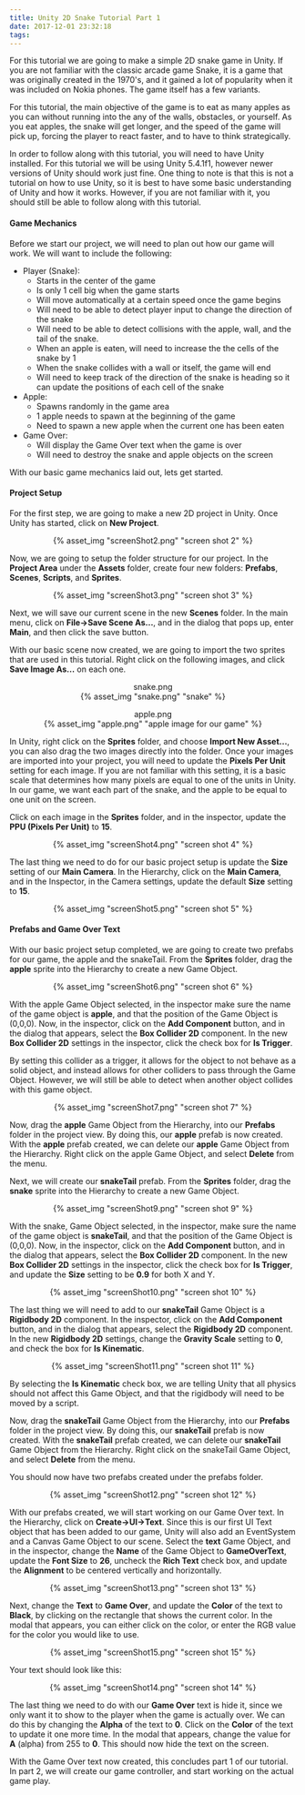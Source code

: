 ```yaml
---
title: Unity 2D Snake Tutorial Part 1
date: 2017-12-01 23:32:18
tags:
---
```


<p> For this tutorial we are going to make a simple 2D snake game in Unity. If you are not familiar with the classic arcade game Snake, it is a game that was originally created in the 1970's, and it gained a lot of popularity when it was included on Nokia phones. The game itself has a few variants.</p>

<p>For this tutorial, the main objective of the game is to eat as many apples as you can without running into the any of the walls, obstacles, or yourself. As you eat apples, the snake will get longer, and the speed of the game will pick up, forcing the player to react faster, and to have to think strategically.</p>

<p>In order to follow along with this tutorial, you will need to have Unity installed. For this tutorial we will be using Unity 5.4.1f1, however newer versions of Unity should work just fine. One thing to note is that this is not a tutorial on how to use Unity, so it is best to have some basic understanding of Unity and how it works. However, if you are not familiar with it, you should still be able to follow along with this tutorial.</p>

<h4>Game Mechanics</h4>
<p>Before we start our project, we will need to plan out how our game will work. We will want to include the following:
<ul>
  <li>Player (Snake):
    <ul>
      <li>Starts in the center of the game</li>
      <li>Is only 1 cell big when the game starts</li>
      <li>Will move automatically at a certain speed once the game begins</li>
      <li>Will need to be able to detect player input to change the direction of the snake</li>
      <li>Will need to be able to detect collisions with the apple, wall, and the tail of the snake.</li>
      <li>When an apple is eaten, will need to increase the the cells of the snake by 1</li>
      <li>When the snake collides with a wall or itself, the game will end</li>
      <li>Will need to keep track of the direction of the snake is heading so it can update the positions of each cell of the snake</li>
    </ul>
  </li>
  <li>Apple:
    <ul>
      <li>Spawns randomly in the game area</li>
      <li>1 apple needs to spawn at the beginning of the game</li>
      <li>Need to spawn a new apple when the current one has been eaten</li>
    </ul>
  </li>
  <li>Game Over:
    <ul>
      <li>Will display the Game Over text when the game is over</li>
      <li>Will need to destroy the snake and apple objects on the screen</li>
    </ul>
  </li>
</ul> 
</p>

<div>With our basic game mechanics laid out, lets get started.</div>
<h4>Project Setup</h4>
<p>For the first step, we are going to make a new 2D project in Unity. Once Unity has started, click on <b>New Project</b>.</p>
<p style="text-align: center;">
  {% asset_img "screenShot2.png" "screen shot 2" %}
</p>
<p>Now, we are going to setup the folder structure for our project. In the <b>Project Area</b> under the <b>Assets</b> folder, create four new folders: <b>Prefabs</b>, <b>Scenes</b>, <b>Scripts</b>, and <b>Sprites</b>.</p>
<p style="text-align: center;">
  {% asset_img "screenShot3.png" "screen shot 3" %}
</p>
<p>Next, we will save our current scene in the new <b>Scenes</b> folder. In the main menu, click on <b>File->Save Scene As...</b>, and in the dialog that pops up, enter <b>Main</b>, and then click the save button.</p>
<p>With our basic scene now created, we are going to import the two sprites that are used in this tutorial. Right click on the following images, and click <b>Save Image As...</b> on each one.</p>
<p style="text-align: center;">snake.png<br>
  {% asset_img "snake.png" "snake" %}
</p>
<p style="text-align: center;">apple.png<br>
  {% asset_img "apple.png" "apple image for our game" %}
</p>
<p>In Unity, right click on the <b>Sprites</b> folder, and choose <b>Import New Asset...</b>, you can also drag the two images directly into the folder. Once your images are imported into your project, you will need to update the <b>Pixels Per Unit</b> setting for each image. If you are not familiar with this setting, it is a basic scale that determines how many pixels are equal to one of the units in Unity. In our game, we want each part of the snake, and the apple to be equal to one unit on the screen.</p>
<p>Click on each image in the <b>Sprites</b> folder, and in the inspector, update the <b>PPU (Pixels Per Unit)</b> to <b>15</b>.</p>
<p style="text-align: center;">
  {% asset_img "screenShot4.png" "screen shot 4" %}
</p>
<p>The last thing we need to do for our basic project setup is update the <b>Size</b> setting of our <b>Main Camera</b>. In the Hierarchy, click on the <b>Main Camera</b>, and in the Inspector, in the Camera settings, update the default <b>Size</b> setting to <b>15</b>.</p>
<p style="text-align: center;">
  {% asset_img "screenShot5.png" "screen shot 5" %}
</p>

<h4>Prefabs and Game Over Text</h4>
<p>With our basic project setup completed, we are going to create two prefabs for our game, the apple and the snakeTail. From the <b>Sprites</b> folder, drag the <b>apple</b> sprite into the Hierarchy to create a new Game Object.</p>
<p style="text-align: center;">
  {% asset_img "screenShot6.png" "screen shot 6" %}
</p>
<p>With the apple Game Object selected, in the inspector make sure the name of the game object is <b>apple</b>, and that the position of the Game Object is (0,0,0). Now, in the inspector, click on the <b>Add Component</b> button, and in the dialog that appears, select the <b>Box Collider 2D</b> component. In the new <b>Box Collider 2D</b> settings in the inspector, click the check box for <b>Is Trigger</b>.</p>
<p>By setting this collider as a trigger, it allows for the object to not behave as a solid object, and instead allows for other colliders to pass through the Game Object. However, we will still be able to detect when another object collides with this game object.</p>
<p style="text-align: center;">
  {% asset_img "screenShot7.png" "screen shot 7" %}
</p>
<p>Now, drag the <b>apple</b> Game Object from the Hierarchy, into our <b>Prefabs</b> folder in the project view. By doing this, our <b>apple</b> prefab is now created. With the <b>apple</b> prefab created, we can delete our <b>apple</b> Game Object from the Hierarchy. Right click on the apple Game Object, and select <b>Delete</b> from the menu.</p>
<p>Next, we will create our <b>snakeTail</b> prefab. From the <b>Sprites</b> folder, drag the <b>snake</b> sprite into the Hierarchy to create a new Game Object.</p>
<p style="text-align: center;">
  {% asset_img "screenShot9.png" "screen shot 9" %}
</p>
<p>With the snake, Game Object selected, in the inspector, make sure the name of the game object is <b>snakeTail</b>, and that the position of the Game Object is (0,0,0). Now, in the inspector, click on the <b>Add Component</b> button, and in the dialog that appears, select the <b>Box Collider 2D</b> component. In the new <b>Box Collider 2D</b> settings in the inspector, click the check box for <b>Is Trigger</b>, and update the <b>Size</b> setting to be <b>0.9</b> for both X and Y.</p>
<p style="text-align: center;">
  {% asset_img "screenShot10.png" "screen shot 10" %}
</p>
<p>The last thing we will need to add to our <b>snakeTail</b> Game Object is a <b>Rigidbody 2D</b> component. In the inspector, click on the <b>Add Component</b> button, and in the dialog that appears, select the <b>Rigidbody 2D</b> component. In the new <b>Rigidbody 2D</b> settings, change the <b>Gravity Scale</b> setting to <b>0</b>, and check the box for <b>Is Kinematic</b>.
<p style="text-align: center;">
  {% asset_img "screenShot11.png" "screen shot 11" %}
</p>
<p>By selecting the <b>Is Kinematic</b> check box, we are telling Unity that all physics should not affect this Game Object, and that the rigidbody will need to be moved by a script.</p>
<p>Now, drag the <b>snakeTail</b> Game Object from the Hierarchy, into our <b>Prefabs</b> folder in the project view. By doing this, our <b>snakeTail</b> prefab is now created. With the <b>snakeTail</b> prefab created, we can delete our <b>snakeTail</b> Game Object from the Hierarchy. Right click on the snakeTail Game Object, and select <b>Delete</b> from the menu.</p>
<p>You should now have two prefabs created under the prefabs folder.</p>
<p style="text-align: center;">
  {% asset_img "screenShot12.png" "screen shot 12" %}
</p>
<p>With our prefabs created, we will start working on our Game Over text. In the Hierarchy, click on <b>Create->UI->Text</b>. Since this is our first UI Text object that has been added to our game, Unity will also add an EventSystem and a Canvas Game Object to our scene. Select the <b>text</b> Game Object, and in the inspector, change the <b>Name</b> of the Game Object to <b>GameOverText</b>, update the <b>Font Size</b> to <b>26</b>, uncheck the <b>Rich Text</b> check box, and update the <b>Alignment</b> to be centered vertically and horizontally.</p>
<p style="text-align: center;">
  {% asset_img "screenShot13.png" "screen shot 13" %}
</p>
<p>Next, change the <b>Text</b> to <b>Game Over</b>, and update the <b>Color</b> of the text to <b>Black</b>, by clicking on the rectangle that shows the current color. In the modal that appears, you can either click on the color, or enter the RGB value for the color you would like to use.</p>
<p style="text-align: center;">
  {% asset_img "screenShot15.png" "screen shot 15" %}
</p>
<p>Your text should look like this:</p>
<p style="text-align: center;">
  {% asset_img "screenShot14.png" "screen shot 14" %}
</p>
<p>The last thing we need to do with our <b>Game Over</b> text is hide it, since we only want it to show to the player when the game is actually over. We can do this by changing the <b>Alpha</b> of the text to <b>0</b>. Click on the <b>Color</b> of the text to update it one more time. In the modal that appears, change the value for <b>A</b> (alpha) from 255 to <b>0</b>. This should now hide the text on the screen.

<p>With the Game Over text now created, this concludes part 1 of our tutorial. In part 2, we will create our game controller, and start working on the actual game play.</p>